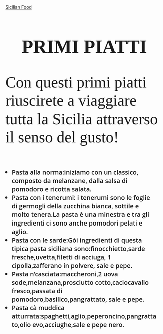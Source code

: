 <!DOCTYPE html>
<html>
<head>
	<title>SICILIAN FOOD</title>
	<style type="text/css">
		h1{ text-align: center;font-size: 60px; font-family: microsoft jhnegh; }
		p{font-family: forte; font-size: 50px;}
		ul{font-family: open sans semibold; padding: 20px 20px 20px 20px; font-size: 20px}
</style>

</head>
<body>
	 <div class="container">
	 	<div class="row">
	 		<div class="navabar navabar-invers">
	 			<div class="navabar-hearder">
	 				<a href="#"class="navabar-brand">Sicilian Food</a>
	 			</div>
	 		</div>	
          </div>
        </div> 
        
 <body background="https://www.ilgiornaledelcibo.it/wp-content/uploads/2014/02/insalata-caprese.jpg">  
 <h1> PRIMI PIATTI</h1>
 <P>Con questi primi piatti riuscirete a viaggiare tutta la Sicilia attraverso il senso del gusto!</P>
 <ul>
    <li>Pasta alla norma:iniziamo con un classico, composto da melanzane, dalla salsa di pomodoro e ricotta salata.</li>
    <li>Pasta con i tenerumi: i tenerumi sono le foglie di germogli della zucchina bianca, sottile e molto tenera.La pasta è una minestra e tra gli ingredienti ci sono anche pomodori pelati e aglio.</li>
    <li>Pasta con le sarde:Gòi ingredienti di questa tipica pasta siciliana sono:finocchietto,sarde fresche,uvetta,filetti di acciuga, 1 cipolla,zafferano in polvere, sale e pepe.</li>
    <li>Pasta n'casciata:maccheroni,2 uova sode,melanzana,prosciutto cotto,caciocavallo fresco,passata di pomodoro,basilico,pangrattato, sale e pepe.</li>
    <li>Pasta cà muddica atturrata:spaghetti,aglio,peperoncino,pangrattato,olio evo,acciughe,sale e pepe nero.</li>
    <style type="text/css">
</body>
</html>
